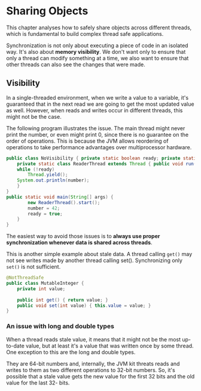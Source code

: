 # Sharing Objects

This chapter analyses how to safely share objects across different threads, which is fundamental to build complex thread
safe applications.

Synchronization is not only about executing a piece of code in an isolated way. It's also about **memory visibility**.
We don't want only to ensure that only a thread can modify something at a time, we also want to ensure that other threads
can also see the changes that were made.

## Visibility

In a single-threaded environment, when we write a value to a variable, it's guaranteed that in the next read we are 
going to get the most updated value as well. However, when reads and writes occur in different threads, this might not
be the case.

The following program illustrates the issue. The main thread might never print the number, or even might print 0, since
there is no guarantee on the order of operations. This is because the JVM allows reordering of operations to take
performance advantages over multiprocessor hardware.

```java
public class NoVisibility { private static boolean ready; private static int number;
    private static class ReaderThread extends Thread { public void run() {
    while (!ready)
        Thread.yield();
    System.out.println(number);
    }
}
public static void main(String[] args) {
        new ReaderThread().start();
        number = 42;
        ready = true;
    }
}
```
The easiest way to avoid those issues is to **always use proper synchronization whenever data is shared across threads**.

This is another simple example about stale data. A thread calling `get()` may not see writes made by another thread 
calling set(). Synchronizing only `set()` is not sufficient.

```java
@NotThreadSafe
public class MutableInteger {
    private int value;
    
    public int get() { return value; }
    public void set(int value) { this.value = value; } 
}
```

### An issue with long and double types

When a thread reads stale value, it means that it might not be the most up-to-date value, but at least it's a value that
was written once by some thread. One exception to this are the long and double types.

They are 64-bit numbers and, internally, the JVM kit threats reads and writes to them as two different operations
to 32-bit numbers. So, it's possible that a stale value gets the new value for the first 32 bits and the old value for 
the last 32- bits.